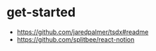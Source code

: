 # get-started
- https://github.com/jaredpalmer/tsdx#readme
- https://github.com/splitbee/react-notion
